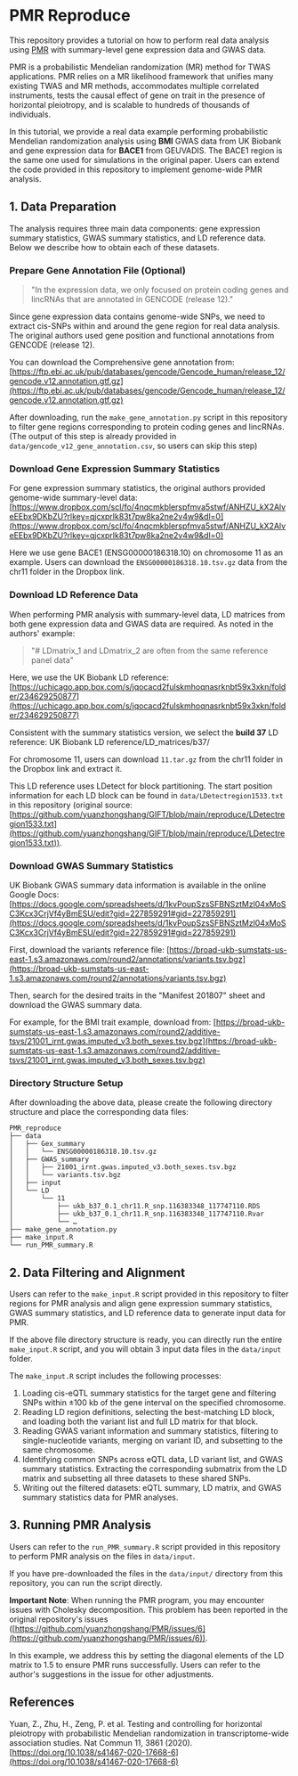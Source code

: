 # PMR Reproduce

This repository provides a tutorial on how to perform real data analysis using [PMR](https://github.com/yuanzhongshang/PMR) with summary-level gene expression data and GWAS data. 

PMR is a probabilistic Mendelian randomization (MR) method for TWAS applications. PMR relies on a MR likelihood framework that unifies many existing TWAS and MR methods, accommodates multiple correlated instruments, tests the causal effect of gene on trait in the presence of horizontal pleiotropy, and is scalable to hundreds of thousands of individuals. 

In this tutorial, we provide a real data example performing probabilistic Mendelian randomization analysis using **BMI** GWAS data from UK Biobank and gene expression data for **BACE1** from GEUVADIS. The BACE1 region is the same one used for simulations in the original paper. Users can extend the code provided in this repository to implement genome-wide PMR analysis.

## 1. Data Preparation

The analysis requires three main data components: gene expression summary statistics, GWAS summary statistics, and LD reference data. Below we describe how to obtain each of these datasets.

### Prepare Gene Annotation File (Optional)

> "In the expression data, we only focused on protein coding genes and lincRNAs that are annotated in GENCODE (release 12)."

Since gene expression data contains genome-wide SNPs, we need to extract cis-SNPs within and around the gene region for real data analysis. The original authors used gene position and functional annotations from GENCODE (release 12).

You can download the Comprehensive gene annotation from: [https://ftp.ebi.ac.uk/pub/databases/gencode/Gencode_human/release_12/gencode.v12.annotation.gtf.gz](https://ftp.ebi.ac.uk/pub/databases/gencode/Gencode_human/release_12/gencode.v12.annotation.gtf.gz)

After downloading, run the `make_gene_annotation.py` script in this repository to filter gene regions corresponding to protein coding genes and lincRNAs. (The output of this step is already provided in `data/gencode_v12_gene_annotation.csv`, so users can skip this step)

### Download Gene Expression Summary Statistics

For gene expression summary statistics, the original authors provided genome-wide summary-level data: [https://www.dropbox.com/scl/fo/4nqcmkblerspfmva5stwf/ANHZU_kX2AlveEEbx9DKbZU?rlkey=qjcxprlk83t7pw8ka2ne2v4w9&dl=0](https://www.dropbox.com/scl/fo/4nqcmkblerspfmva5stwf/ANHZU_kX2AlveEEbx9DKbZU?rlkey=qjcxprlk83t7pw8ka2ne2v4w9&dl=0)

Here we use gene BACE1 (ENSG00000186318.10) on chromosome 11 as an example. Users can download the `ENSG00000186318.10.tsv.gz` data from the chr11 folder in the Dropbox link.

### Download LD Reference Data

When performing PMR analysis with summary-level data, LD matrices from both gene expression data and GWAS data are required. As noted in the authors' example:

> "# LDmatrix_1 and LDmatrix_2 are often from the same reference panel data"

Here, we use the UK Biobank LD reference: [https://uchicago.app.box.com/s/jqocacd2fulskmhoqnasrknbt59x3xkn/folder/234629250877](https://uchicago.app.box.com/s/jqocacd2fulskmhoqnasrknbt59x3xkn/folder/234629250877)

Consistent with the summary statistics version, we select the **build 37** LD reference: UK Biobank LD reference/LD_matrices/b37/

For chromosome 11, users can download `11.tar.gz` from the chr11 folder in the Dropbox link and extract it.

This LD reference uses LDetect for block partitioning. The start position information for each LD block can be found in `data/LDetectregion1533.txt` in this repository (original source: [https://github.com/yuanzhongshang/GIFT/blob/main/reproduce/LDetectregion1533.txt](https://github.com/yuanzhongshang/GIFT/blob/main/reproduce/LDetectregion1533.txt)).

### Download GWAS Summary Statistics

UK Biobank GWAS summary data information is available in the online Google Docs: [https://docs.google.com/spreadsheets/d/1kvPoupSzsSFBNSztMzl04xMoSC3Kcx3CrjVf4yBmESU/edit?gid=227859291#gid=227859291](https://docs.google.com/spreadsheets/d/1kvPoupSzsSFBNSztMzl04xMoSC3Kcx3CrjVf4yBmESU/edit?gid=227859291#gid=227859291)

First, download the variants reference file: [https://broad-ukb-sumstats-us-east-1.s3.amazonaws.com/round2/annotations/variants.tsv.bgz](https://broad-ukb-sumstats-us-east-1.s3.amazonaws.com/round2/annotations/variants.tsv.bgz)

Then, search for the desired traits in the "Manifest 201807" sheet and download the GWAS summary data.

For example, for the BMI trait example, download from: [https://broad-ukb-sumstats-us-east-1.s3.amazonaws.com/round2/additive-tsvs/21001_irnt.gwas.imputed_v3.both_sexes.tsv.bgz](https://broad-ukb-sumstats-us-east-1.s3.amazonaws.com/round2/additive-tsvs/21001_irnt.gwas.imputed_v3.both_sexes.tsv.bgz)

### Directory Structure Setup

After downloading the above data, please create the following directory structure and place the corresponding data files:

```
PMR_reproduce
├── data
│   ├── Gex_summary
│   │   └── ENSG00000186318.10.tsv.gz
│   ├── GWAS_summary
│   │   ├── 21001_irnt.gwas.imputed_v3.both_sexes.tsv.bgz
│   │   └── variants.tsv.bgz
│   ├── input
│   └── LD
│       └── 11
│           ├── ukb_b37_0.1_chr11.R_snp.116383348_117747110.RDS
│           ├── ukb_b37_0.1_chr11.R_snp.116383348_117747110.Rvar
│           └── …
├── make_gene_annotation.py
├── make_input.R
└── run_PMR_summary.R
```

## 2. Data Filtering and Alignment

Users can refer to the `make_input.R` script provided in this repository to filter regions for PMR analysis and align gene expression summary statistics, GWAS summary statistics, and LD reference data to generate input data for PMR.

If the above file directory structure is ready, you can directly run the entire `make_input.R` script, and you will obtain 3 input data files in the `data/input` folder.

The `make_input.R` script includes the following processes:

1. Loading cis-eQTL summary statistics for the target gene and filtering SNPs within ±100 kb of the gene interval on the specified chromosome.
2. Reading LD region definitions, selecting the best-matching LD block, and loading both the variant list and full LD matrix for that block.
3. Reading GWAS variant information and summary statistics, filtering to single-nucleotide variants, merging on variant ID, and subsetting to the same chromosome.
4. Identifying common SNPs across eQTL data, LD variant list, and GWAS summary statistics. Extracting the corresponding submatrix from the LD matrix and subsetting all three datasets to these shared SNPs.
5. Writing out the filtered datasets: eQTL summary, LD matrix, and GWAS summary statistics data for PMR analyses.

## 3. Running PMR Analysis

Users can refer to the `run_PMR_summary.R` script provided in this repository to perform PMR analysis on the files in `data/input`.

If you have pre-downloaded the files in the `data/input/` directory from this repository, you can run the script directly.

**Important Note**: When running the PMR program, you may encounter issues with Cholesky decomposition. This problem has been reported in the original repository's issues ([https://github.com/yuanzhongshang/PMR/issues/6](https://github.com/yuanzhongshang/PMR/issues/6)).

In this example, we address this by setting the diagonal elements of the LD matrix to 1.5 to ensure PMR runs successfully. Users can refer to the author's suggestions in the issue for other adjustments.

## References

Yuan, Z., Zhu, H., Zeng, P. et al. Testing and controlling for horizontal pleiotropy with probabilistic Mendelian randomization in transcriptome-wide association studies. Nat Commun 11, 3861 (2020). [https://doi.org/10.1038/s41467-020-17668-6](https://doi.org/10.1038/s41467-020-17668-6)
